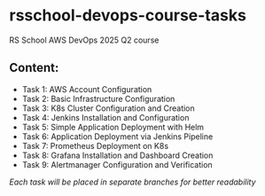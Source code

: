 # rsschool-devops-course-tasks

RS School AWS DevOps 2025 Q2 course

## Content:

- Task 1: AWS Account Configuration
- Task 2: Basic Infrastructure Configuration
- Task 3: K8s Cluster Configuration and Creation
- Task 4: Jenkins Installation and Configuration
- Task 5: Simple Application Deployment with Helm
- Task 6: Application Deployment via Jenkins Pipeline
- Task 7: Prometheus Deployment on K8s
- Task 8: Grafana Installation and Dashboard Creation
- Task 9: Alertmanager Configuration and Verification

_Each task will be placed in separate branches for better readability_
